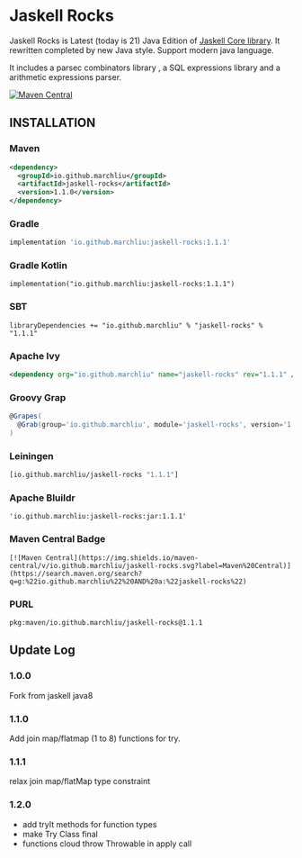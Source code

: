 # Jaskell Rocks

Jaskell Rocks is Latest (today is 21) Java Edition of [Jaskell Core library](https://github.com/MarchLiu/jaskell-core).
It rewritten completed by new Java style. Support modern java language.

It includes a parsec combinators library , a SQL expressions library and a arithmetic expressions parser.


[![Maven Central](https://img.shields.io/maven-central/v/io.github.marchliu/jaskell-rocks.svg?label=Maven%20Central)](https://search.maven.org/search?q=g:%22io.github.marchliu%22%20AND%20a:%22jaskell-rocks%22)

## INSTALLATION

### Maven

```xml
<dependency>
  <groupId>io.github.marchliu</groupId>
  <artifactId>jaskell-rocks</artifactId>
  <version>1.1.0</version>
</dependency>
```

### Gradle

```groovy
implementation 'io.github.marchliu:jaskell-rocks:1.1.1'
```

### Gradle Kotlin

```
implementation("io.github.marchliu:jaskell-rocks:1.1.1")
```

### SBT

```sbtshell
libraryDependencies += "io.github.marchliu" % "jaskell-rocks" % "1.1.1"
```

### Apache Ivy

```xml
<dependency org="io.github.marchliu" name="jaskell-rocks" rev="1.1.1" />
```

### Groovy Grap

```groovy
@Grapes(
  @Grab(group='io.github.marchliu', module='jaskell-rocks', version='1.1.1')
)

```

### Leiningen

```clojure
[io.github.marchliu/jaskell-rocks "1.1.1"]
```

### Apache Bluildr

```
'io.github.marchliu:jaskell-rocks:jar:1.1.1'
```

### Maven Central Badge

```
[![Maven Central](https://img.shields.io/maven-central/v/io.github.marchliu/jaskell-rocks.svg?label=Maven%20Central)](https://search.maven.org/search?q=g:%22io.github.marchliu%22%20AND%20a:%22jaskell-rocks%22)
```

### PURL

```
pkg:maven/io.github.marchliu/jaskell-rocks@1.1.1
```


## Update Log

### 1.0.0

Fork from jaskell java8

### 1.1.0

Add join map/flatmap (1 to 8) functions for try.

### 1.1.1

relax join map/flatMap type constraint

### 1.2.0

- add tryIt methods for function types
- make Try Class final
- functions cloud throw Throwable in apply call
